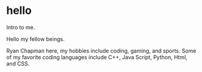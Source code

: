 # hello
Intro to me. 

Hello my fellow beings.

Ryan Chapman here, my hobbies include coding, gaming, and sports.
Some of my favorite coding languages include C++, Java Script, Python, Html, and CSS.
